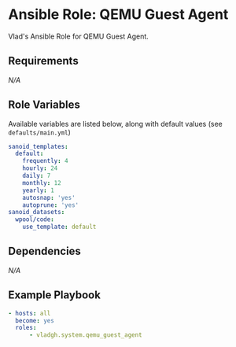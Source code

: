 # Ansible Role: QEMU Guest Agent

Vlad's Ansible Role for QEMU Guest Agent.

## Requirements

*_N/A_*

## Role Variables

Available variables are listed below, along with default values (see `defaults/main.yml`)

```yaml
sanoid_templates:
  default:
    frequently: 4
    hourly: 24
    daily: 7
    monthly: 12
    yearly: 1
    autosnap: 'yes'
    autoprune: 'yes'
sanoid_datasets:
  wpool/code:
    use_template: default
```

## Dependencies

*_N/A_*

## Example Playbook

```yaml
- hosts: all
  become: yes
  roles:
      - vladgh.system.qemu_guest_agent
```
